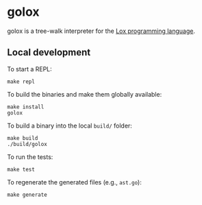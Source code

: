 # golox

golox is a tree-walk interpreter for the [Lox programming language](https://github.com/munificent/craftinginterpreters).

## Local development

To start a REPL:

```
make repl
```

To build the binaries and make them globally available:

```
make install
golox
```

To build a binary into the local `build/` folder:

```
make build
./build/golox
```

To run the tests:

```
make test
```

To regenerate the generated files (e.g., `ast.go`): 

```
make generate
```
